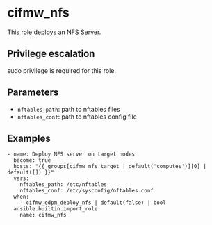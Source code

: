 # cifmw_nfs
This role deploys an NFS Server.

## Privilege escalation
sudo privilege is required for this role.

## Parameters
* `nftables_path`: path to nftables files
* `nftables_conf`: path to nftables config file

## Examples
```
- name: Deploy NFS server on target nodes
  become: true
  hosts: "{{ groups[cifmw_nfs_target | default('computes')][0] | default([]) }}"
  vars:
    nftables_path: /etc/nftables
    nftables_conf: /etc/sysconfig/nftables.conf
  when:
    - cifmw_edpm_deploy_nfs | default(false) | bool
  ansible.builtin.import_role:
    name: cifmw_nfs
```
